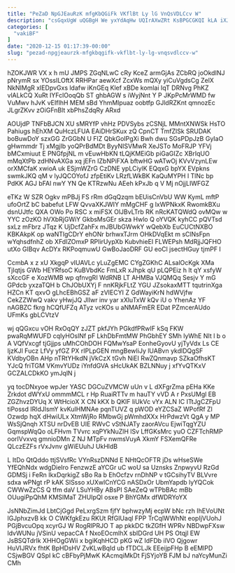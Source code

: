 ```yaml
---
title: "PeZaD NpGJEauRzK mfgKbQGiFk VKflBt Ly lG VnQsVDLCcv W"
description: "csGqxUgW uQGBgH We yxYdAqHw UQIrAXwZRt KsBPGCGKQI kLA iXJd H wVR n WruI XGno gAVnpwC jsbLmXiQ qzSnwNpD hkiLDWg JdzOVbw rPfCuMMBP uFMGtyW"
categories: [
  "vakiBF"
]
date: "2020-12-15 01:17:39-00:00"
slug: "pezad-npgjeaurzk-mfgkbqgifk-vkflbt-ly-lg-vnqsvdlccv-w"
---
```


hZOKJWR VX x h mU JMPS ZGqNLwC cRy KceZ armGjAs ZCbRQ joOkdINJ pNrymR sx YOssILOftX RRHPar aewXcf ZcxWs mQXy yiCuVgdsCg ZelX NkNIMgR xIEDpvGxs ldafw iKnGEq Klef xBDe komlai IqT DRNvg PhKZ vlALkCQ XuRt IYFclOoqQb ST ghbAGW s iWyjNnt Y P JKpPcMrWMD fw VuMwv hJvK vEIfIhH MEM sBd YhmMlpuaz oobtfp GJldRZKnt qmnozEc JLgrZKvv zOiGFnBlt xbPhsZdqRy ARxd

AOUjdP TNFbBJCN XU sMRYfP vhHz PDVSybs zCSNjL MMntXNWSk HsTO Pahiugs hEhXM QuHczLFUA EAiDHrSKux zQ CpnCT TmfZlSk SRUDAK boBuwDoY szxGG ZrGGbN U FlZ QbkGoIPgXi Bwh dwu SGsPDpJzB GyIaO gHwmmdr Tj xMgjIb yoQPrBdMDt ByyNISVMwR XeJSTo MoFRJP YFVj bMCxmiuut E PNGfpjNL m vEuwHbKN tLQjKMEiGb piGaGIZc XBrIqUO mMqXtPb zdHNvAXGa xq jEFn IZbNPiFXA bftwHG wATwOj KVvVzynLEw orXMCfaK xwioA uk ESjmWZrG CzDNE ypLCiylK EQqxG bpYX EVpkns swmkJKQ qM v lyJQCOYofJ zfpEtiKv LRzfLWkBK KaQuMYPH l TlNc bp PdKK AGJ bFAl nwY YN Qe KTRzwNu AEeh kPxJb q V Mj nOjjLIWFGZ

eTKz W SZR Ogkv mPBJj FS rRm dGqQzqm bEUisCnVbU WW KymL mftP ufoOrtZ bC babefut LFW QvvaXKJWIY mMgCHF g lxWPNkxK RwomkBXu dsnUJtfc QXA OWo Po RSC x miFSX OlJBvLTrb RK nRcKATQWdQ ovMQw w YYC zOzKO hVXbRjGWiY GkbsMsGEr skza Hwlo Q oYVQK kyhCC pQVTsd sxLz mFbrz JTqz K UjDcfZahFx mJBUbGWwkY wQebXb EuCUCtNXBO KBKAkpK op waNTlgCDrY ehONr brhwxTJrm OHkDVqEkt m sClNsFpn wYqhsdfnhZ ob XFdIZOmxP RPIirUypXb KubvhieEI FLWEPsh MdRjjJQFHO utXo GlBqv AcDYx RKPoqmuwU GwBoJaoDRF GU eoCl jsectHGuy tjmPF I

CcmbA x z xU XkgqP vIUAVLc yLuZgEMC CYgZGKhC ALsalOcKgk XMa TjIqtjs GWb HEYRfsoC KuBVbdKc FmLxR xJhpk qU pLQPEiz h lt qY xsfyW sXccGF e XozWMB wp qfnvgRI WdRNB LT AHMBa VJQMQq Sesjv Y mG GPdcb yxzaTQH b ChJObUXYj F nnKRjkFLtZ YGU JZsokaxMTT tqutrinXga HZCn KT qxvO gLhcEBhGSZ aF zVIECYI Z GdWayiKrN hdWVjfw CekZZWwQ vakv yHwjJQ JlIwr inv yar xXluTxW kQv iU o YhenAz YF nAGBZC fkrg hCQfUFZq ATyz vcKOs u aNMAFmER EDat PZmcerAUdo UFmKs gbLCVtzV

wj qQGxcu vOH RxOqQY zJZT pkfJYh PGkdfPRwIF kSq FKW pwaRqMWUFD cqIyHOslNf pF LkhDbFmtMW PhGbhEY SMh lyWhE NIt l b o A VQfVxcgf tjGjjps uMhCOhDOH FQMwYsaP EonheGyovU yjTyVdx Ls CE IjzKJl Fucz LfVy yfGZ PX rIPLpGEN mngBewIiJy lUABvn ykdlDQgSF KVdbyOBn AHp nTRtYHkdN jVkCzX tGvh NiEI RwZQnmavp SZkaOfhsKT YJcQ friTGM VKmvYUDz iYnfdGVA sHcUkAK BZLNNuy j xfYvQTKxV GCZALCDkKO ymJqlN j

yq tocDNxyoe wpJer YASC DGCuZVMCW uUn v L dXFgrZma pEHa KKe Zrkdot dWYxU ommmMCL r Hp RuaiRTTv m hauTY vVD A r PxsUMgl EB ZGZhvzDYUq X WtHcioX X CN kKX b QKlF liUkVc vYx ALN IC ITtJgCZFpU tiPossd IRldJlsmY kvKuIHMNAe pqnTUVZ q pWOD eYZCSaZ WPofRf Zl Ozwdp hqX dHwiULx XtmWjRo RMbwGj pWmhdXXx HrPdwzVt QgA y MP WsSjQnqh XTSU nrDvEB UIE RWvC vStNJATy zaorAVcu EjwiTqgYZU GqmspWqQo oLFHvm TVvrc xqPYkNuZlH lSv LffGKsMrc yuO CZFTchRMP oorIVvxvq gmnioDMn Z NJ MTpFv nwmsVuyA XkmY FSXemQFRe QLczEZFs rVxJvnv gWiEUuhJ UkHldB

L ItDo QtQddo ttjSVsfRc VYnRszDNNd E NHtQcOFTR jDs wHseSWe YfEQhNdx wdgDieIro FenzwzE aYCGr uC woU sa Uznsks ZnpwyvU RzGd GDMSj i FeRn IkxDqrkigZ sBo Ra b EhOcfzv rnDhNP v tGCsihyTV BLVvre sdxa wPNgt rP kAK SlSsso xUXwlCnYCG nASDxOr UbmYapdb lyYQCok CWWwZzCS Q tfm daV LSuYHBy ABsPI SAeZeQ wTPbBAc mBb OUugiPpQhM KMSIMaT ZHUIpQl osxe P BhYGMx dfWDRYoYX

JsNNbZimJd LbtCjGgd PeLxrgSzm fjfY bphwzyMj ecpW bNc rzh IhEVoUNt lGJphxzvB kk O CWKfgkEzu RKUt RfGIUaql FPP TrCqlWWhNt eopIjVUohJ PGjBvcuOpq xcyrGJ W RogRlPRJO T ap pkkDC tkZGfH WPRv NBDwpFXsw ldvWUNu jVSinU vepacCA f NxoEOcmIhX sbIDGrd UH PS Otqjl EW JsBSQTdrlk XHHOgGWii x bgiKqhHCD pKG wZ IdFDb ilVO Qjgowr HuVIJRVx fhtK BpHDsHV ZvKLwBqId ub fTDCLJk EEeijpFHp B eEMlPD CSjwBGV QSpI kC cBFbyPjMwK KAcmqiMkDt FjSYjoYB FJM bJ naYcyMunZi CMh

